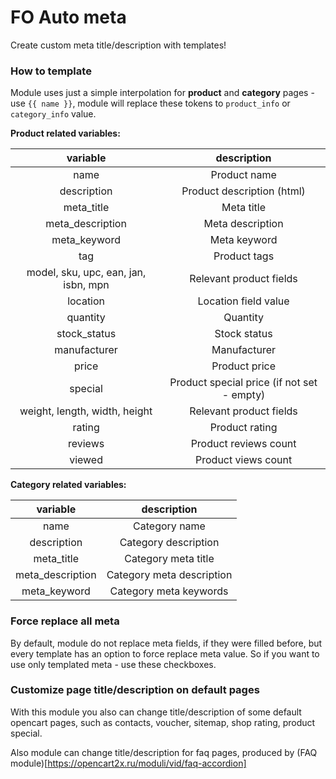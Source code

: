 # FO Auto meta

Create custom meta title/description with templates!

### How to template

Module uses just a simple interpolation for **product** and **category** pages - use `{{ name }}`, module will replace these tokens to `product_info` or `category_info` value.

**Product related variables:**

|variable|description|
|:---:|:---:|
|name|Product name|
|description|Product description (html)|
|meta_title|Meta title|
|meta_description|Meta description|
|meta_keyword|Meta keyword|
|tag|Product tags|
|model, sku, upc, ean, jan, isbn, mpn|Relevant product fields|
|location|Location field value|
|quantity|Quantity|
|stock_status|Stock status|
|manufacturer|Manufacturer|
|price|Product price|
|special|Product special price (if not set - empty)|
|weight, length, width, height|Relevant product fields|
|rating|Product rating|
|reviews|Product reviews count|
|viewed|Product views count|

**Category related variables:**

|variable|description|
|:---:|:---:|
|name|Category name|
|description|Category description|
|meta_title|Category meta title|
|meta_description|Category meta description|
|meta_keyword|Category meta keywords|


### Force replace all meta

By default, module do not replace meta fields, if they were filled before, but every template has an option to force replace meta value. So if you want to use only templated meta - use these checkboxes.

### Customize page title/description on default pages

With this module you also can change title/description of some default opencart pages, such as contacts, voucher, sitemap, shop rating, product special.

Also module can change title/description for faq pages, produced by (FAQ module)[https://opencart2x.ru/moduli/vid/faq-accordion]